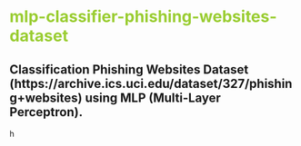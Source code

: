 <h1 style="color: Yellowgreen">mlp-classifier-phishing-websites-dataset</h1>
<h2>Classification Phishing Websites Dataset (https://archive.ics.uci.edu/dataset/327/phishing+websites) using MLP (Multi-Layer Perceptron).</h2>h

<h1></h1>

